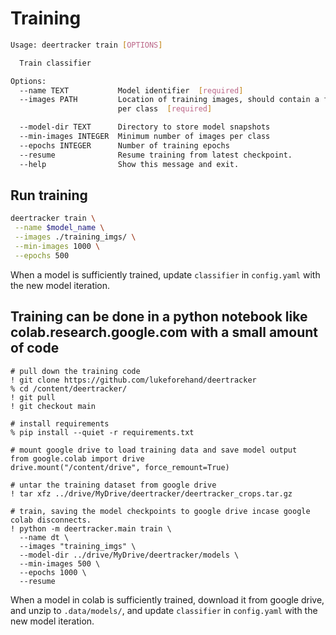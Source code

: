 # Training

```bash
Usage: deertracker train [OPTIONS]

  Train classifier

Options:
  --name TEXT           Model identifier  [required]
  --images PATH         Location of training images, should contain a folder
                        per class  [required]

  --model-dir TEXT      Directory to store model snapshots
  --min-images INTEGER  Minimum number of images per class
  --epochs INTEGER      Number of training epochs
  --resume              Resume training from latest checkpoint.
  --help                Show this message and exit.
```

## Run training

```bash
deertracker train \
 --name $model_name \
 --images ./training_imgs/ \
 --min-images 1000 \
 --epochs 500
```

When a model is sufficiently trained, update `classifier` in `config.yaml` with the new model iteration.

## Training can be done in a python notebook like colab.research.google.com with a small amount of code

```notebook
# pull down the training code
! git clone https://github.com/lukeforehand/deertracker
% cd /content/deertracker/
! git pull
! git checkout main

# install requirements
% pip install --quiet -r requirements.txt

# mount google drive to load training data and save model output
from google.colab import drive
drive.mount("/content/drive", force_remount=True)

# untar the training dataset from google drive
! tar xfz ../drive/MyDrive/deertracker/deertracker_crops.tar.gz

# train, saving the model checkpoints to google drive incase google colab disconnects.
! python -m deertracker.main train \
  --name dt \
  --images "training_imgs" \
  --model-dir ../drive/MyDrive/deertracker/models \
  --min-images 500 \
  --epochs 1000 \
  --resume
```

When a model in colab is sufficiently trained, download it from google drive, and unzip to `.data/models/`, and update `classifier` in `config.yaml` with the new model iteration.
